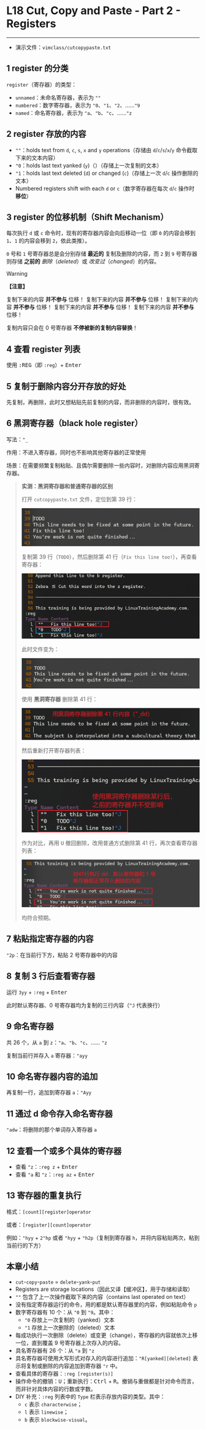# L18 Cut, Copy and Paste - Part 2 - Registers
---

- 演示文件：`vimclass/cutcopypaste.txt`



## 1 register 的分类

`register`（寄存器）的类型：

- `unnamed`：未命名寄存器，表示为 `""`
- `numbered`：数字寄存器，表示为 `"0`、`"1`、`"2`、……`"9`
- `named`：命名寄存器，表示为 `"a`、`"b`、`"c`、……`"z`



## 2 register 存放的内容

- `""`：holds text from `d`, `c`, `s`, `x` and `y` operations（存储由 `d`/`c`/`s`/`x`/`y` 命令截取下来的文本内容）
- `"0`：holds last text yanked (`y`)（）（存储上一次复制的文本）
- `"1`：holds last text deleted (`d`) or changed (`c`)（存储上一次 `d`/`c` 操作删除的文本）
- Numbered registers shift with each `d` or `c`（数字寄存器在每次 `d`/`c` 操作时 **移位**）



## 3 register 的位移机制（Shift Mechanism）

每次执行 `d` 或 `c` 命令时，现有的寄存器内容会向后移动一位（即 `0` 的内容会移到 `1`、`1` 的内容会移到 `2`，依此类推）。

`0` 号和 `1` 号寄存器总是会分别存储 **最近的** 复制及删除的内容，而 `2` 到 `9` 号寄存器则存储 **之前的** *删除*（*deleted*）或 *改变过*（*changed*）的内容。

> [!warning]
>
> **【注意】**
>
> 复制下来的内容 **并不参与** 位移！
> 复制下来的内容 **并不参与** 位移！
> 复制下来的内容 **并不参与** 位移！
> 复制下来的内容 **并不参与** 位移！
> 复制下来的内容 **并不参与** 位移！
>
> 复制内容只会在 0 号寄存器 **不停被新的复制内容替换**！



## 4 查看 register 列表

使用 <kbd>:</kbd><kbd>R</kbd><kbd>E</kbd><kbd>G</kbd>（即 `:reg`）+ <kbd>Enter</kbd>



## 5 复制于删除内容分开存放的好处

先复制，再删除，此时又想粘贴先前复制的内容，而非删除的内容时，很有效。



## 6 黑洞寄存器（black hole register）

写法：`"_`

作用：不进入寄存器，同时也不影响其他寄存器的正常使用

场景：在需要频繁复制粘贴、且偶尔需要删除一些内容时，对删除内容应用黑洞寄存器。

> **实测：黑洞寄存器和普通寄存器的区别**
>
> 打开 `cutcopypaste.txt` 文件，定位到第 39 行：
>
> ![](../assets/18-1.png)
>
> 复制第 39 行（`TODO`），然后删除第 41 行（`Fix this line too!`），再查看寄存器：
>
> ![](../assets/18-2.png)
>
> 此时文件变为：
>
> ![](../assets/18-3.png)
>
> 使用 **黑洞寄存器** 删除第 41 行：
>
> ![](../assets/18-4.png)
>
> 然后重新打开寄存器列表：
>
> ![](../assets/18-5.png)
>
> 作为对比，再用 <kbd>U</kbd> 撤回删除，改用普通方式删除第 41 行，再次查看寄存器列表：
>
> ![](../assets/18-6.png)
>
> 均符合预期。



## 7 粘贴指定寄存器的内容

`"2p`：在当前行下方，粘贴 2 号寄存器中的内容



## 8 复制 3 行后查看寄存器

运行 `3yy` + `:reg` + <kbd>Enter</kbd>

此时默认寄存器、0 号寄存器均为复制的三行内容（`^J` 代表换行）



## 9 命名寄存器

共 26 个，从 `a` 到 `z`：`"a`、`"b`、`"c`、…… `"z`

复制当前行并存入 `a` 寄存器：`"ayy`



## 10 命名寄存器内容的追加

再复制一行，追加到寄存器 `a`：`"Ayy`



## 11 通过 d 命令存入命名寄存器

`"adw`：将删除的那个单词存入寄存器 `a`



## 12 查看一个或多个具体的寄存器

- 查看 `"z`：`:reg z` + <kbd>Enter</kbd>
- 查看 `"a` 和 `"z`：`:reg az` + <kbd>Enter</kbd>



## 13 寄存器的重复执行

格式：`[count][register]operator`

或者：`[register][count]operator`

例如：`"hyy` + `2"hp` 或者 `"hyy` + `"h2p`（复制到寄存器 `h`，并将内容粘贴两次，粘到当前行的下方）



## 本章小结

- `cut`-`copy`-`paste` = `delete`-`yank`-`put`
- Registers are storage locations（因此又译【缓冲区】，用于存储和读取）
- `""` 包含了上一次操作截取下来的内容（contains last operated on text）
- 没有指定寄存器运行的命令，用的都是默认寄存器里的内容，例如粘贴命令 `p`
- 数字寄存器有 10 个：从 `"0` 到 `"9`。其中：
  - `"0` 存放上一次复制的（yanked）文本
  - `"1` 存放上一次删除的（deleted）文本
- 每成功执行一次删除（delete）或变更（change），寄存器的内容就依次上移一位，直到覆盖 9 号寄存器上次存入的内容。
- 具名寄存器有 26 个：从 `"a` 到 `"z`
- 具名寄存器可使用大写形式对存入的内容进行追加：`"R[yanked][deleted]` 表示将复制或删除的内容追加到寄存器 `"r` 中。
- 查看具体的寄存器：`:reg [register(s)]`
- 操作命令的撤销：<kbd>U</kbd>；重新执行：<kbd>Ctrl</kbd> + <kbd>R</kbd>。撤销与重做都是针对命令而言，而非针对具体内容的行数或字数。
- DIY 补充：`:reg` 列表中的 `Type` 栏表示存放内容的类型。其中：
  - `c` 表示 `characterwise`；
  - `l` 表示 `linewise`；
  - `b` 表示 `blockwise-visual`。

